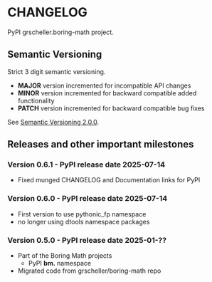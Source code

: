 # CHANGELOG

PyPI grscheller.boring-math project.

## Semantic Versioning

Strict 3 digit semantic versioning.

- **MAJOR** version incremented for incompatible API changes
- **MINOR** version incremented for backward compatible added functionality
- **PATCH** version incremented for backward compatible bug fixes

See [Semantic Versioning 2.0.0](https://semver.org).

## Releases and other important milestones

### Version 0.6.1 - PyPI release date 2025-07-14

- Fixed munged CHANGELOG and Documentation links for PyPI

### Version 0.6.0 - PyPI release date 2025-07-14

- First version to use pythonic_fp namespace
- no longer using dtools namespace packages

### Version 0.5.0 - PyPI release date 2025-01-??

- Part of the Boring Math projects
  - PyPI **bm.** namespace
- Migrated code from grscheller/boring-math repo
